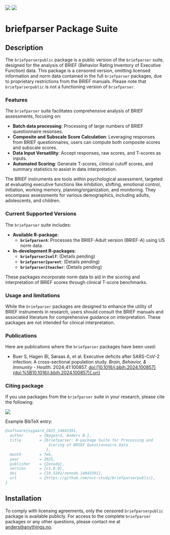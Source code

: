 
<!-- README.md is generated from README.Rmd. Please edit that file -->
<!-- To generate README.md use devtools::build_readme() -->
<!-- badges: start -->

[![](https://zenodo.org/badge/DOI/10.5281/zenodo.14843391.svg)](https://doi.org/10.5281/zenodo.14843391)
![](https://img.shields.io/badge/license-Proprietary-red.svg)

<!-- badges: end -->

# briefparser Package Suite

## Description

The `briefparserpublic` package is a public version of the `briefparser`
suite, designed for the analysis of BRIEF (Behavior Rating Inventory of
Executive Function) data. This package is a censored version, omitting
licensed information and norm data contained in the full `briefparser`
packages, due to proprietary restrictions from the BRIEF manuals. Please
note that `briefparserpublic` is not a functioning version of
`briefparser`.

### Features

The `briefparser` suite facilitates comprehensive analysis of BRIEF
assessments, focusing on:

- **Batch data processing**: Processing of large numbers of BRIEF
  questionnaire resonses.
- **Composite and Subscale Score Calculation**: Leveraging responses
  from BRIEF questionnaires, users can compute both composite scores and
  subscale scores.
- **Data Input Versatility**: Accept responses, raw scores, and T-scores
  as inputs.
- **Automated Scoring**: Generate T-scores, clinical cutoff scores, and
  summary statistics to assist in data interpretation.

The BRIEF instruments are tools within psychological assessment,
targeted at evaluating executive functions like inhibition, shifting,
emotional control, initiation, working memory, planning/organization,
and monitoring. They encompass assessments for various demographics,
including adults, adolescents, and children.

### Current Supported Versions

The `briefparser` suite includes:

- **Available R-package**:
  - **`briefparserA`**: Processes the BRIEF-Adult version (BRIEF-A)
    using US norm data.
- **In-development R-packages**:
  - **`briefparser2self`**: (Details pending)
  - **`briefparser2parent`**: (Details pending)
  - **`briefparser2teacher`**: (Details pending)

These packages incorporate norm data to aid in the scoring and
interpretation of BRIEF scores through clinical T-score benchmarks.

### Usage and limitations

While the `briefparser` packages are designed to enhance the utility of
BRIEF instruments in research, users should consult the BRIEF manuals
and associated literature for comprehensive guidance on interpretation.
These packages are not intended for clinical interpretation.

### Publications

Here are publications where the `briefparser` packages have been used:

- Buer S, Hagen BI, Søraas A, et al. Executive deficits after SARS-CoV-2
  infection: A cross-sectional population study. *Brain, Behavior, &
  Immunity - Health*. 2024;41:100857.
  [doi:\[10.1016/j.bbih.2024.100857\](doi:%5B10.1016/j.bbih.2024.100857){.uri}](https://doi.org/10.1016/j.bbih.2024.100857)

### Citing package

If you use packages from the `briefparser` suite in your research,
please cite the following:

[![](https://zenodo.org/badge/DOI/10.5281/zenodo.14843391.svg)](https://doi.org/10.5281/zenodo.14843391)

Example BibTeX entry:

``` bibtex
@software{nygaard_2025_14843391,
  author       = {Nygaard, Anders B.},
  title        = {briefparser: R-package Suite for Processing and
                   Scoring of BRIEF Questionnaire Data
                  },
  month        = feb,
  year         = 2025,
  publisher    = {Zenodo},
  version      = {v1.0.0},
  doi          = {10.5281/zenodo.14843391},
  url          = {https://github.com/ncc-study/briefparserpublic},
}
```

## Installation

To comply with licensing agreements, only the censored
`briefparserpublic` package is available publicly. For access to the
complete `briefparser` packages or any other questions, please contact
me at <anders@anythings.no>.
